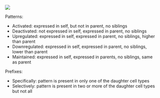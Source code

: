 
![](assets/gene_patterns)


Patterns: 

* Activated: expressed in self, but not in parent, no siblings
* Deactivated: not expressed in self, expressed in parent, no siblings
* Upregulated: expressed in self, expressed in parent, no siblings, higher than parent
* Downregulated: expressed in self, expressed in parent, no siblings, lower than parent
* Maintained: expressed in self, expressed in parents, no siblings, same as parent

Prefixes: 

* Specifically: pattern is present in only one of the daughter cell types
* Selectively: pattern is present in two or more of the daughter cell types but not all

